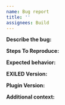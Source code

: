 ```yaml
---
name: Bug report
title: ''
assignees: Build
---
```


**Describe the bug:** 

**Steps To Reproduce:** 

**Expected behavior:** 

**EXILED Version:** 

**Plugin Version:** 

**Additional context:** 